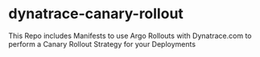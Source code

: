 # dynatrace-canary-rollout
This Repo includes Manifests to use Argo Rollouts with Dynatrace.com to perform a Canary Rollout Strategy for your Deployments
